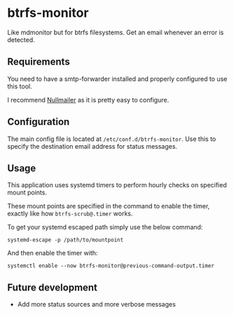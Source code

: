 # btrfs-monitor
Like mdmonitor but for btrfs filesystems. Get an email whenever an error is detected.

## Requirements
You need to have a smtp-forwarder installed and properly configured to use this tool.

I recommend [Nullmailer](https://wiki.archlinux.org/title/Nullmailer) as it is pretty easy to configure.

## Configuration
The main config file is located at `/etc/conf.d/btrfs-monitor`. Use this to specify the destination email address for status messages.

## Usage
This application uses systemd timers to perform hourly checks on specified mount points.

These mount points are specified in the command to enable the timer, exactly like how `btrfs-scrub@.timer` works.

To get your systemd escaped path simply use the below command:

`systemd-escape -p /path/to/mountpoint`

And then enable the timer with:

`systemctl enable --now btrfs-monitor@previous-command-output.timer`

## Future development
- Add more status sources and more verbose messages
